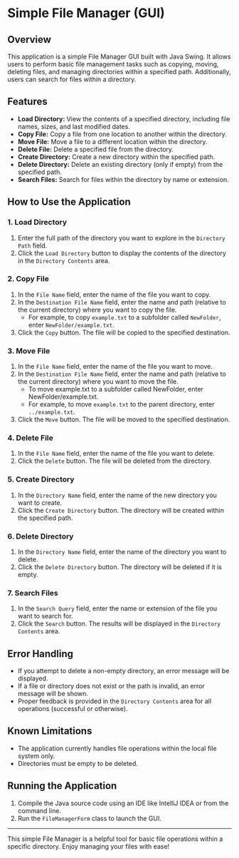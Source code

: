 # Simple File Manager (GUI)

## Overview

This application is a simple File Manager GUI built with Java Swing. It allows users to perform basic file management tasks such as copying, moving, deleting files, and managing directories within a specified path. Additionally, users can search for files within a directory.

## Features

- **Load Directory:** View the contents of a specified directory, including file names, sizes, and last modified dates.
- **Copy File:** Copy a file from one location to another within the directory.
- **Move File:** Move a file to a different location within the directory.
- **Delete File:** Delete a specified file from the directory.
- **Create Directory:** Create a new directory within the specified path.
- **Delete Directory:** Delete an existing directory (only if empty) from the specified path.
- **Search Files:** Search for files within the directory by name or extension.

## How to Use the Application

### 1. **Load Directory**

1. Enter the full path of the directory you want to explore in the `Directory Path` field.
2. Click the `Load Directory` button to display the contents of the directory in the `Directory Contents` area.

### 2. **Copy File**

1. In the `File Name` field, enter the name of the file you want to copy.
2. In the `Destination File Name` field, enter the name and path (relative to the current directory) where you want to copy the file.
    - For example, to copy `example.txt` to a subfolder called `NewFolder`, enter `NewFolder/example.txt`.
3. Click the `Copy` button. The file will be copied to the specified destination.

### 3. **Move File**

1. In the `File Name` field, enter the name of the file you want to move.
2. In the `Destination File Name` field, enter the name and path (relative to the current directory) where you want to move the file.
    - To move example.txt to a subfolder called NewFolder, enter NewFolder/example.txt.
    - For example, to move `example.txt` to the parent directory, enter `../example.txt`.
3. Click the `Move` button. The file will be moved to the specified destination.

### 4. **Delete File**

1. In the `File Name` field, enter the name of the file you want to delete.
2. Click the `Delete` button. The file will be deleted from the directory.

### 5. **Create Directory**

1. In the `Directory Name` field, enter the name of the new directory you want to create.
2. Click the `Create Directory` button. The directory will be created within the specified path.

### 6. **Delete Directory**

1. In the `Directory Name` field, enter the name of the directory you want to delete.
2. Click the `Delete Directory` button. The directory will be deleted if it is empty.

### 7. **Search Files**

1. In the `Search Query` field, enter the name or extension of the file you want to search for.
2. Click the `Search` button. The results will be displayed in the `Directory Contents` area.

## Error Handling

- If you attempt to delete a non-empty directory, an error message will be displayed.
- If a file or directory does not exist or the path is invalid, an error message will be shown.
- Proper feedback is provided in the `Directory Contents` area for all operations (successful or otherwise).

## Known Limitations

- The application currently handles file operations within the local file system only.
- Directories must be empty to be deleted.

## Running the Application

1. Compile the Java source code using an IDE like IntelliJ IDEA or from the command line.
2. Run the `FileManagerForm` class to launch the GUI.

---

This simple File Manager is a helpful tool for basic file operations within a specific directory. Enjoy managing your files with ease!